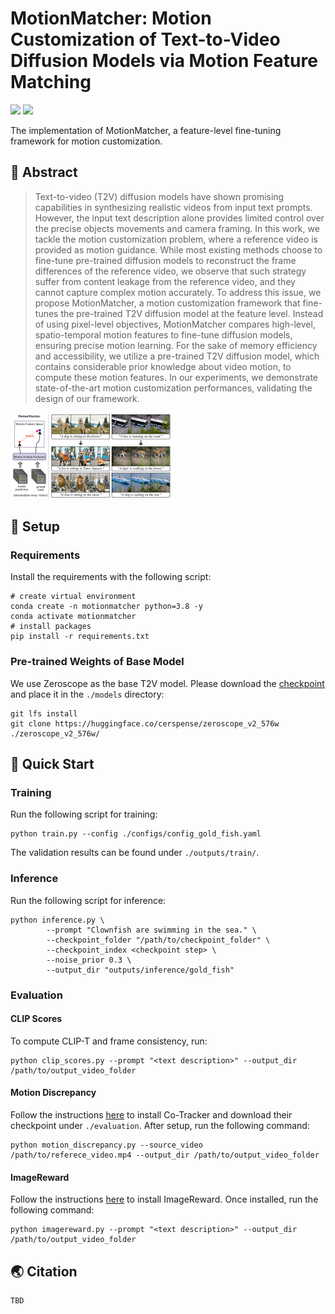 # MotionMatcher: Motion Customization of Text-to-Video Diffusion Models via Motion Feature Matching

<a href="https://b09902097.github.io/motionmatcher/"><img src="https://img.shields.io/static/v1?label=Project&message=Website&color=blue"></a> <a href="TBD"><img src="https://img.shields.io/badge/arXiv-2311.17009-b31b1b.svg"></a>

The implementation of MotionMatcher, a feature-level fine-tuning framework for motion customization.

## 📖 Abstract

> Text-to-video (T2V) diffusion models have shown promising capabilities in synthesizing realistic videos from input text prompts. However, the input text description alone provides limited control over the precise objects movements and camera framing. In this work, we tackle the motion customization problem, where a reference video is provided as motion guidance. While most existing methods choose to fine-tune pre-trained diffusion models to reconstruct the frame differences of the reference video, we observe that such strategy suffer from content leakage from the reference video, and they cannot capture complex motion accurately. To address this issue, we propose MotionMatcher, a motion customization framework that fine-tunes the pre-trained T2V diffusion model at the feature level. Instead of using pixel-level objectives, MotionMatcher compares high-level, spatio-temporal motion features to fine-tune diffusion models, ensuring precise motion learning. For the sake of memory efficiency and accessibility, we utilize a pre-trained T2V diffusion model, which contains considerable prior knowledge about video motion, to compute these motion features. In our experiments, we demonstrate state-of-the-art motion customization performances, validating the design of our framework.

<img src="resources/demo.jpg" alt="Method overview" style="zoom:25%;" />

## 🔧 Setup

### Requirements

Install the requirements with the following script:

```shell
# create virtual environment
conda create -n motionmatcher python=3.8 -y
conda activate motionmatcher
# install packages
pip install -r requirements.txt
```

### Pre-trained Weights of Base Model

We use Zeroscope as the base T2V model. Please download the [checkpoint](https://huggingface.co/cerspense/zeroscope_v2_576w) and place it in the `./models` directory:

```shell
git lfs install
git clone https://huggingface.co/cerspense/zeroscope_v2_576w ./zeroscope_v2_576w/
```

## 🎈 Quick Start


### Training

Run the following script for training:
```shell
python train.py --config ./configs/config_gold_fish.yaml
```
The validation results can be found under `./outputs/train/`.

### Inference

Run the following script for inference:
```shell
python inference.py \
        --prompt "Clownfish are swimming in the sea." \
        --checkpoint_folder "/path/to/checkpoint_folder" \
        --checkpoint_index <checkpoint step> \
        --noise_prior 0.3 \
        --output_dir "outputs/inference/gold_fish"
```

### Evaluation

#### CLIP Scores

To compute CLIP-T and frame consistency, run:

```shell
python clip_scores.py --prompt "<text description>" --output_dir /path/to/output_video_folder
```

#### Motion Discrepancy

Follow the instructions [here](https://github.com/facebookresearch/co-tracker) to install Co-Tracker and download their checkpoint under `./evaluation`. After setup, run the following command:

```shell
python motion_discrepancy.py --source_video /path/to/referece_video.mp4 --output_dir /path/to/output_video_folder
```

#### ImageReward

Follow the instructions [here](https://github.com/THUDM/ImageReward.git) to install ImageReward. Once installed, run the following command:

```shell
python imagereward.py --prompt "<text description>" --output_dir /path/to/output_video_folder
```

## 🌏 Citation

```
TBD
```

